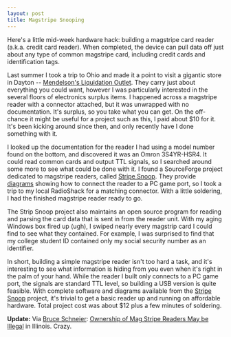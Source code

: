 ```yaml
---
layout: post
title: Magstripe Snooping
---
```

Here's a little mid-week hardware hack: building a magstripe card reader (a.k.a. credit card reader).  When completed, the device can pull data off just about any type of common magstripe card, including credit cards and identification tags.

Last summer I took a trip to Ohio and made it a point to visit a gigantic store in Dayton -- [Mendelson's Liquidation Outlet](http://www.meci.com). They carry just about everything you could want, however I was particularly interested in the several floors of electronics surplus items. I happened across a magstripe reader with a connector attached, but it was unwrapped with no documentation. It's surplus, so you take what you can get. On the off-chance it might be useful for a project such as this, I paid about $10 for it. It's been kicking around since then, and only recently have I done something with it.

I looked up the documentation for the reader I had using a model number found on the bottom, and discovered it was an Omron 3S4YR-HSR4. It could read common cards and output TTL signals, so I searched around some more to see what could be done with it. I found a SourceForge project dedicated to magstripe readers, called [Stripe Snoop](http://stripesnoop.sourceforge.net). They provide [diagrams](http://stripesnoop.sourceforge.net/hardware/reader.html) showing how to connect the reader to a PC game port, so I took a trip to my local RadioShack for a matching connector. With a little soldering, I had the finished magstripe reader ready to go.

The Strip Snoop project also maintains an open source program for reading and parsing the card data that is sent in from the reader unit.  With my aging Windows box fired up (ugh), I swiped nearly every magstrip card I could find to see what they contained.  For example, I was surprised to find that my college student ID contained only my social security number as an identifier.

In short, building a simple magstripe reader isn't too hard a task, and it's interesting to see what information is hiding from you even when it's right in the palm of your hand. While the reader I built only connects to a PC game port, the signals are standard TTL level, so building a USB version is quite feasible. With complete software and diagrams available from the [Stripe Snoop](http://stripesnoop.sourceforge.net) project, it's trivial to get a basic reader up and running on affordable hardware. Total project cost was about $12 plus a few minutes of soldering.

**Update:** Via [Bruce Schneier](http://www.schneier.com): [Ownership of Mag Stripe Readers May be Illegal](http://www.schneier.com/blog/archives/2005/11/ownership_of_ma.html) in Illinois. Crazy.
